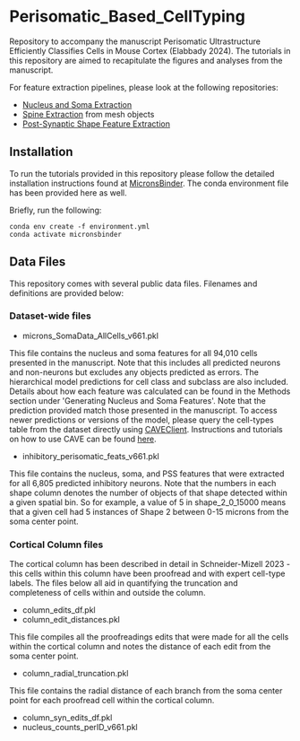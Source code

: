 # Perisomatic_Based_CellTyping
Repository to accompany the manuscript Perisomatic Ultrastructure Efficiently Classifies Cells in Mouse Cortex (Elabbady 2024). The tutorials in this repository are aimed to recapitulate the figures and analyses from the manuscript. 

For feature extraction pipelines, please look at the following repositories:
- [Nucleus and Soma Extraction](https://github.com/lelabbady/Extract_Somatic_Features/tree/pipeline)
- [Spine Extraction](https://github.com/AllenInstitute/featureExtractionParty/) from mesh objects
- [Post-Synaptic Shape Feature Extraction](https://github.com/AllenInstitute/pss_extraction_pipeline)

## Installation

To run the tutorials provided in this repository please follow the detailed installation instructions found at [MicronsBinder](https://github.com/AllenInstitute/MicronsBinder). The conda environment file has been provided here as well.

Briefly, run the following:

```
conda env create -f environment.yml
conda activate micronsbinder
```

## Data Files

This repository comes with several public data files. Filenames and definitions are provided below:

### Dataset-wide files
  - microns_SomaData_AllCells_v661.pkl

This file contains the nucleus and soma features for all 94,010 cells presented in the manuscript. Note that this includes all predicted neurons and non-neurons but excludes any objects predicted as errors. The hierarchical model predictions for cell class and subclass are also included. Details about how each feature was calculated can be found in the Methods section under 'Generating Nucleus and Soma Features'. Note that the prediction provided match those presented in the manuscript. To access newer predictions or versions of the model, please query the cell-types table from the dataset directly using [CAVEClient](https://github.com/CAVEconnectome/CAVEclient). Instructions and tutorials on how to use CAVE can be found [here](https://caveconnectome.github.io/CAVEclient/).

  - inhibitory_perisomatic_feats_v661.pkl

This file contains the nucleus, soma, and PSS features that were extracted for all 6,805 predicted inhibitory neurons. Note that the numbers in each shape column denotes the number of objects of that shape detected within a given spatial bin. So for example, a value of 5 in shape_2_0_15000 means that a given cell had 5 instances of Shape 2 between 0-15 microns from the soma center point.

### Cortical Column files
The cortical column has been described in detail in Schneider-Mizell 2023 - this cells within this column have been proofread and with expert cell-type labels. The files below all aid in quantifying the truncation and completeness of cells within and outside the column.

  - column_edits_df.pkl
  - column_edit_distances.pkl

This file compiles all the proofreadings edits that were made for all the cells within the cortical column and notes the distance of each edit from the soma center point.

  - column_radial_truncation.pkl

This file contains the radial distance of each branch from the soma center point for each proofread cell within the cortical column.

  - column_syn_edits_df.pkl
  - nucleus_counts_perID_v661.pkl
